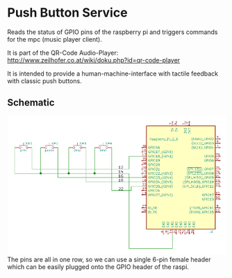 # Push Button Service

Reads the status of GPIO pins of the raspberry pi and triggers
commands for the mpc (music player client).

It is part of the QR-Code Audio-Player:
http://www.zeilhofer.co.at/wiki/doku.php?id=qr-code-player

It is intended to provide a human-machine-interface with tactile
feedback with classic push buttons.

## Schematic
![](schematic.png)
The pins are all in one row, so we can use a single 6-pin female header
which can be easily plugged onto the GPIO header of the raspi.
